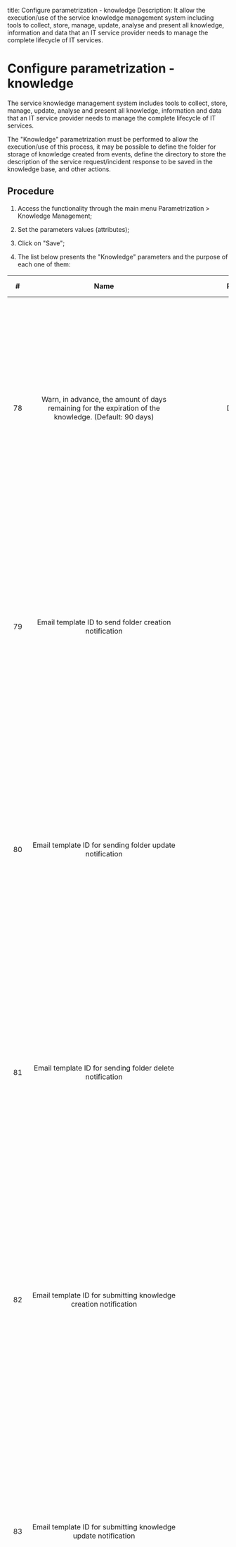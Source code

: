 title: Configure parametrization - knowledge
Description: It allow the execution/use of the service knowledge management system including tools to collect, store, manage, update, analyse and present all knowledge, information and data that an IT service provider needs to manage the complete lifecycle of IT services.
# Configure parametrization - knowledge


The service knowledge management system includes tools to collect, store,
manage, update, analyse and present all knowledge, information and data that an
IT service provider needs to manage the complete lifecycle of IT services.

The "Knowledge" parametrization must be performed to allow the execution/use of
this process, it may be possible to define the folder for storage of knowledge
created from events, define the directory to store the description of the
service request/incident response to be saved in the knowledge base, and other
actions.

Procedure
-------------

1.  Access the functionality through the main menu Parametrization \> Knowledge
    Management;

2.  Set the parameters values (attributes);

3.  Click on "Save";

4.  The list below presents the "Knowledge" parameters and the purpose of each
    one of them:

|  #  |                                                                        Name                                                                        |                  Possible Values                  |                                                                                                                                                                                                                                                                                         Purpose                                                                                                                                                                                                                                                                                         |                                               Additional Guidance                                               |
|:---:|:--------------------------------------------------------------------------------------------------------------------------------------------------:|:-------------------------------------------------:|:---------------------------------------------------------------------------------------------------------------------------------------------------------------------------------------------------------------------------------------------------------------------------------------------------------------------------------------------------------------------------------------------------------------------------------------------------------------------------------------------------------------------------------------------------------------------------------------:|:---------------------------------------------------------------------------------------------------------------:|
|  78 |                       Warn, in advance, the amount of days remaining for the expiration of the knowledge. (Default: 90 days)                       |                  Default: 90 days                 |                                                                             Define how many days in advance of the knowledge expiration date, the author and approver will be notified. When creating a knowledge on the "Knowledge Base" screen, the date of expiration, that is, the date on which the knowledge will expire, must be informed. It will be notified to the author and approver of the knowledge, in advance of N days (defined in this parameter) of the expiration date of the knowledge.                                                                            |                                                  Not applicable                                                 |
|  79 |                                               Email template ID to send folder creation notification                                               |                                                   |                                                                                                Enter the ID number of the folder creation notification email template. When creating a folder in the "Folder Registration" screen, the email template defined in this parameter will be used to send the folder creation notification. This notification will be sent to the group and/or user associated with the folder. This email template ID is set on the "Email Template" screen.                                                                                                |   If you do not enter the identification number (ID) of the email template, the correct email may not be sent.  |
|  80 |                                              Email template ID for sending folder update notification                                              |                                                   |                                                                                         Enter the identification number (ID) of the folder update notification email template. When you change a folder in the "Folder Registration" screen, the email template defined in this parameter will be used to send the folder update notification. This notification will be sent to the group and/or user associated with the folder. This email template ID is set on the "Email Template" screen.                                                                                        | If you do not enter the identification number (ID) of the e-mail template, you may not send the correct e-mail. |
|  81 |                                              Email template ID for sending folder delete notification                                              |                                                   |                                                                                         Enter the identification number (ID) of the folder deletion notification email template. When deleting a folder in the "Folder Registration" screen, the email template defined in this parameter will be used to send the folder delete notification. This notification will be sent to the group and/or user associated with the folder. This email template ID is set on the "Email Template" screen.                                                                                        |           If you do not enter the ID number of the Email Template, you may not send the correct email.          |
|  82 |                                          Email template ID for submitting knowledge creation notification                                          |                      E.g.: 11                     |                                                                                          Enter the Knowledge Creation Notification Email Template (ID) number. By registering a knowledge on the "Knowledge Base" screen, the knowledge creation notification will be used to send the email template defined in this parameter. This notification will be sent to the group and/or user associated with the knowledge base. This email template ID is entered in the "Email Template" screen.                                                                                          |   If you do not enter the identification number (ID) of the email template, the correct email may not be sent.  |
|  83 |                                           Email template ID for submitting knowledge update notification                                           |                      E.g.: 12                     |                                                                                               Enter the Knowledge Update Notification email template number (ID). When updating a knowledge on the "Knowledge Base" screen, the email template defined in this parameter will be used to send the knowledge update notification. This notification will be sent to the group and/or user associated with the knowledge base. This email template ID is set on the "Email Template" screen.                                                                                              |  If you do not enter the r (ID) ID number of the email template, you may not be able to send the correct email. |
|  84 |                                            Email template ID for sending knowledge deletion notification                                           |                      E.g.: 13                     |                                                                                  Enter the identification number (ID) of the knowledge deletion notification email template. By deleting a knowledge on the "Knowledge Base" screen, the email template defined in this parameter will be used to send the knowledge exclusion notification. This notification will be sent to the group and/or user associated with the knowledge base. This email template ID is set on the "Email Template" screen.                                                                                  |   If you do not enter the identification number (ID) of the email template, the correct email may not be sent.  |
| 182 | Folder to save the Description and the solution to the service request in the Knowledge Base (Eg: Windows - Description_Response_To_KnowledgeBase) |    E.g.: Windows: C:\Citsmart\BaseConhecimento    | Define the directory to store the response description of the service/incident request to be saved in the knowledge base. In the Service Request/Incident screen, the field "Save Solution/Response in the Knowledge Base" is displayed. When answering a service/incident request, and if you want to register the description of the Response Solution in the knowledge base, simply select the field and inform the title, done this, when save and forward the flow, the description of the solution response of the request will be stored in the folder defined in the parameter. |                                                  Not applicable                                                 |
| 273 |                                             Default folder for knowledge created from event occurrences                                            |                                                   |                                                                                                                                                                                                                                                        Define the folder for knowledge storage created from the event occurrences                                                                                                                                                                                                                                                       |                                                  Not applicable                                                 |
| 304 |                                    URL of SOLR server (E.g.: http: // localhost: 8983 / solr / collection_name)                                    |  E.g.: http://localhost:8983/solr/collection_name |                                                                                                                                                                                                                                           Configure the URL of the Apache Solr collection that will be used by CITSmart to index the knowledge                                                                                                                                                                                                                                          |                                                  Not applicable                                                 |
| 305 |                                              Apache Tika server URL (Eg: http://localhost: 9998/tika)                                              |          E.g.: http://localhost:9998/tika         |                                                                                                                                                                                                                                               Configure the Apache Tika URL to make OCRs of knowledge attachments at the time of indexing                                                                                                                                                                                                                                               |                                                  Not applicable                                                 |
| 308 |                                   Total items to be imported at a time when indexing documents in Solr (Eg: 1000)                                  |                    E.g.: 1.000                    |                                                                                                                                                                                                                                                            Configure how many items will be indexed at a time in Apache Solr                                                                                                                                                                                                                                                            |                                                  Not applicable                                                 |
| 313 |                                           ID of the folder to register Knowledge created by the end user                                           |                                                   |                                                                                                                                                                                                                                                               Default folder to register Knowledge created by the end user                                                                                                                                                                                                                                                              |                                                  Not applicable                                                 |
| 314 |                                                   Source ID of Knowledge created by the end user                                                   |                                                   |                                                                                                                                                                                                                                                        Default origin that will be used in the knowledge created by the end user                                                                                                                                                                                                                                                        |                                                  Not applicable                                                 |
| 332 |                                                    Enable synchronization with the index server                                                    |                       Y or N                      |                                                                                                        When a knowledge indexing is performed in Solr, either by deleting, updating or creating a new knowledge. If Solr is stopped and this parameter is active, an automatic synchronization with Solr is started until Solr is reactivated. As soon as it back to work, all the knowledge that is pending indexing is indexed, and the automatic synchronization is finished.                                                                                                        |                                                  Not applicable                                                 |
| 333 |                                      Enter the interval in minutes to sync the knowledge with the index server                                     |                                                   |                                                                                                                                                                                                                        If automatic sync is active (parameter 332). This parameter determines how long the automatic knowledge synchronization will be performed.                                                                                                                                                                                                                       |                                                  Not applicable                                                 |
| 354 |                                URL of the logo (Knowledge Portal) (Eg: /citsmart/imagens/logo/logo-header-icon.png)                                | E.g.: /citsmart/imagens/logo/logo-header-icon.png |                                                                                                                                                                                                                                           Parameter of use restricted to CITSmart Corporation, indicates the URL of the Knowledge Portal logo.                                                                                                                                                                                                                                          |                                                  Not applicable                                                 |
| 355 |                                Header Background URL (Knowledge Portal) (Eg: /citsmart/images/background-header.png)                               |    E.g.:/Citsmart/imagens/background-header.png   |                                                                                                                                                                                                                                                            Parameter that customizes the appearance of the Knowledge Portal.                                                                                                                                                                                                                                                            |                                                  Not applicable                                                 |
| 356 |                                       Background color of the header (Portal of Knowledge) (Default: #e6e6e6)                                      |                   E.g.: #e6e6e6                   |                                                                                                                                                                                                                                                            Parameter that customizes the appearance of the Knowledge Portal.                                                                                                                                                                                                                                                            |                                                  Not applicable                                                 |
| 357 |                                               Header Font Color (Knowledge Portal) (Default: #333333)                                              |                   E.g.: #333333                   |                                                                                                                                                                                                                                                            Parameter that customizes the appearance of the Knowledge Portal.                                                                                                                                                                                                                                                            |                                                  Not applicable                                                 |
| 358 |                                           Enable knowledge base search ranking (Eg: Y or N - Default 'N')                                          |                       Y or N                      |                                                                                                                                                                                                                         Failure to configure this information, or the assignment of "N", prevents the creation of management reports that deal with the subject.                                                                                                                                                                                                                        |                                                  Not applicable                                                 |
| 359 |                                                 Store search registries for how many days? (Eg: 30)                                                |                      E.g.: 30                     |                                                                                                                                                                                              Failure to configure this limiter can accumulate excessive amounts of data unnecessarily over time, causing slowness in application processing, especially in reports that handle the subject.                                                                                                                                                                                             |                                                  Not applicable                                                 |
| 360 |                                            Font color of favorites (Knowledge Portal) (Default: #f1a21f)                                           |                   E.g..: #f1a21f                  |                                                                                                                                                                                                                             Customize the appearance of the "Favorites" frame that is on the Home screen of both the Knowledge Portal and the User's Guide.                                                                                                                                                                                                                             |                                                  Not applicable                                                 |
| 361 |                                             Font color of likes (Knowledge Portal) (Default: # 6c8ebe)                                             |                   E.g..: #6c8ebe                  |                                                                                                                                                                                                                               Customize the appearance of the "Liked" frame that is on the Home screen of both the Knowledge Portal and the User's Guide.                                                                                                                                                                                                                               |                                                  Not applicable                                                 |
| 362 |                                       Color of the indicated source (Portal of Knowledge) (Default: #67c15e)                                       |                   E.g..: #67c15e                  |                                                                                                                                                                                                                                              Customize the appearance of the "Indicated" frame that is on the Knowledge Portal home screen.                                                                                                                                                                                                                                             |                                                  Not applicable                                                 |
| 363 |                                               Help URL (Eg: https://help.citsmartcloud.com/citsmart)                                               |   E.g.: https://help..citsmartcloud.com/citsmart  |                                                                                                                                                                                                                                                                The parameter is used to enter the URL of the User's Guide                                                                                                                                                                                                                                                               |                                                  Not applicable                                                 |
| 364 |                                       Logo URL (User Guide) (Eg: /citsmart/images/logo/logo-header-icon.png)                                       |   E.g..: /citsmart/imagens/background-header.png  |                                                                                                                                                                                                                                              Parameter of restricted use to CITSmart Corporation, indicates the URL of the User Guide logo.                                                                                                                                                                                                                                             |                                                  Not applicable                                                 |
| 365 |                                   Header Background URL (User Guide) (Eg: /citsmart/images/background-header.png)                                  |   E.g..: /citsmart/imagens/background-header.png  |                                                                                                                                                                                                                                   Parameter of restricted use to CITSmart Corporation, indicates the URL of the background image of the User's Guide.                                                                                                                                                                                                                                   |                                                  Not applicable                                                 |
| 366 |                                           Background color of the header (User Guide) (Default: #e6e6e6)                                           |                   E.g..: #e6e6e6                  |                                                                                                                                                                                                                                            Parameter of restricted use to CITSmart Corporation, customize the appearance of the User's Guide.                                                                                                                                                                                                                                           |                                                  Not applicable                                                 |
| 367 |                                                 Header Font Color (User's Guide) (Default: #333333)                                                |                   E.g..: #333333                  |                                                                                                                                                                                                                                            Parameter of restricted use to CITSmart Corporation, customize the appearance of the User's Guide.                                                                                                                                                                                                                                           |                                                  Not applicable                                                 |
| 368 |                                              URL for partner login (Eg: https://example.com/citsmart)                                              |        E.g..: https://example.com/citsmart        |                                                                                                                                                                                                             Parameter of restricted use to CITSmart Corporation, customize the link to which the solution is directed when clicking on "I am an Agent" in the User's Guide.                                                                                                                                                                                                             |                                                  Not applicable                                                 |
| 410 |                                                   Display title of Knowledge Portal (Default: Y)                                                   |                                                   |                                                                                                                                                                                                                                                            Informs if it is to display the title of knowledge on the Knowledge Base Search screen                                                                                                                                                                                                                                                           |                                                  Not applicable                                                 |



Table 1 - Parameters list


!!! tip "About"

    <b>Product/Version:</b> CITSmart | 8.00 &nbsp;&nbsp;
    <b>Updated:</b>01/08/2021 – Anna Martins
